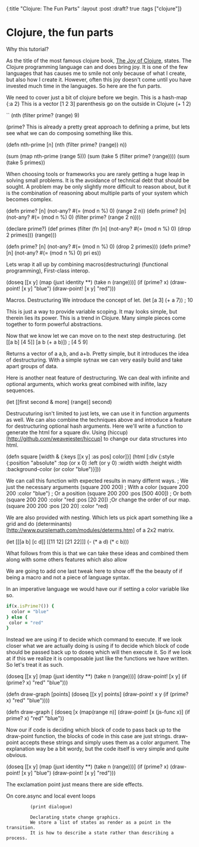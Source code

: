 {:title "Clojure: The Fun Parts"
 :layout :post
 :draft? true
 :tags  ["clojure"]}

Clojure, the fun parts
======================

Why this tutorial?

As the title of the most famous clojure book, [The Joy of Clojure](http://www.amazon.com/The-Joy-Clojure-Michael-Fogus/dp/1617291412/), states. The Clojure programming language can and does bring joy. It is one of the few languages that has causes me to smile not only because of what I create, but also how I create it. However, often this joy doesn't come until you have invested much time in the languages. So here are the fun parts.

We need to cover just a bit of clojure before we begin.
This is a hash-map {:a 2}
This is a vector [1 2 3]
parenthesis go on the outside in Clojure (+ 1 2)

``
(nth (filter prime? (range) 9)


(prime? 
This is already a pretty great approach to defining a prime, but lets
see what we can do composing something like this.

(defn nth-prime [n]
 (nth (filter prime? (range)) n))

(sum (map nth-prime (range 5)))
(sum (take 5 (filter prime? (range))))
(sum (take 5 primes))

When choosing tools or frameworks you are rarely getting a huge leap in solving small problems. It is the avoidance of technical debt that should be sought. A problem may be only slightly more difficult to reason about, but it is the combination of reasoning about multiple parts of your system which becomes complex.

(defn prime? [n] (not-any? #(= (mod n %) 0) (range 2 n))
(defn prime? [n] (not-any? #(= (mod n %) 0) (filter prime? (range 2 n))))

(declare prime?)
(def primes 
  (filter 
    (fn [n] (not-any? #(= (mod n %) 0) (drop 2 primes))) 
    (range)))

(defn prime? [n] (not-any? #(= (mod n %) 0) (drop 2 primes)))
(defn prime? [n] (not-any? #(= (mod n %) 0) pri es)) 

Lets wrap it all up by combining macros(destructuring) (functional programming), First-class interop.

(doseq [[x y] (map (juxt identity **) (take n (range)))]
  (if (prime? x)
    (draw-point! [x y] "blue")
    (draw-point! [x y] "red")))

Macros.
Destructuring
We introduce the concept of let.
(let [a 3]
 (+ a 7))
; 10

This is just a way to provide variable scoping. It may looks simple, but therein lies its power. This is a trend in Clojure. Many simple pieces come together to form powerful abstractions.

Now that we know let we can move on to the next step destructuring.
(let [[a b] [4 5]]
  [a b (+ a b)])
; [4 5 9]

Returns a vector of a a,b, and a+b. Pretty simple, but it introduces the idea of destructuring. With a simple sytnax we can very easily build and take apart groups of data.

Here is another neat feature of destructuring. We can deal with infinite and optional arguments, which works great combined with inifite, lazy sequences.

(let [[first second & more] (range)]
  second)

Destrucuturing isn't limited to just lets, we can use it in function arguments as well. We can also combine the techniques above and introduce a feature for destructuring optional hash arguments.  Here we'll write a function to generate the html for a square div. Using (hiccup)[http://github.com/weavejester/hiccup] to change our data structures into html.

(defn square [width & {:keys [[x y] :as pos] color]}]
  (html [:div {:style {:position "absolute"
                       :top (or x 0) :left (or y 0)
                       :width width :height width 
                       :background-color (or color "blue")}]))

We can call this function with expected results in many differnt ways.
; We just the necessary arguments
(square 200 200)
; With a color
(square 200 200 :color "blue")
; Or a position
(square 200 200 :pos [500 400])
; Or both
(square 200 200 :color "red :pos [20 20])
;Or change the order of our map.
(square 200 200 :pos [20 20] :color "red)

We are also provided with nesting. Which lets us pick apart something like a grid and do (determinants)[http://www.purplemath.com/modules/determs.htm] of a 2x2 matrix.

(let [[[a b] [c d]] [[11 12] 
                     [21 22]]]
  (- (* a d) (* c b)))


What follows from this is that we can take these ideas and combined them along with some others features which also allow 



We are going to add one last tweak here to show off the the beauty of if being a macro and not a piece of language syntax.

In an imperative language we would have our if setting a color variable like so. 

```ruby
if(x.isPrime?()) {
  color = "blue"
} else {
 color = "red"
}
```

Instead we are using if to decide which command to execute. If we look closer what we are actually doing is using if to decide which block of code should be passed back up to doseq which will then execute it. So if we look at if this we realize it is composable just like the functions we have written. So let's treat it as such.

(doseq [[x y] (map (juxt identity **) (take n (range)))]
    (draw-point! [x y] (if (prime? x) "red" "blue")))

(defn draw-graph [points]
  (doseq [[x y] points]
    (draw-point! x y (if (prime? x) "red" "blue"))))

(defn draw-graph [
(doseq [x (map(range n)]
  (draw-point! [x (js-func x)] (if prime? x) "red" "blue"))

Now our if code is deciding which block of code to pass back up to the draw-point function, the blocks of code in this case are just strings. draw-point accepts these strings and simply uses them as a color argument. The explanation way be a bit wordy, but the code itself is very simple and quite obvious.


      

(doseq [[x y] (map (juxt identity **) (take n (range)))]
  (if (prime? x)
    (draw-point! [x y] "blue")
    (draw-point! [x y] "red")))



The exclamation point just means there are side effects.

On core.async and local event loops



             (print dialogue)

             Declarating state change graphics.
             We store a list of states as render as a point in the transition.
             It is how to describe a state rather than describing a process.



